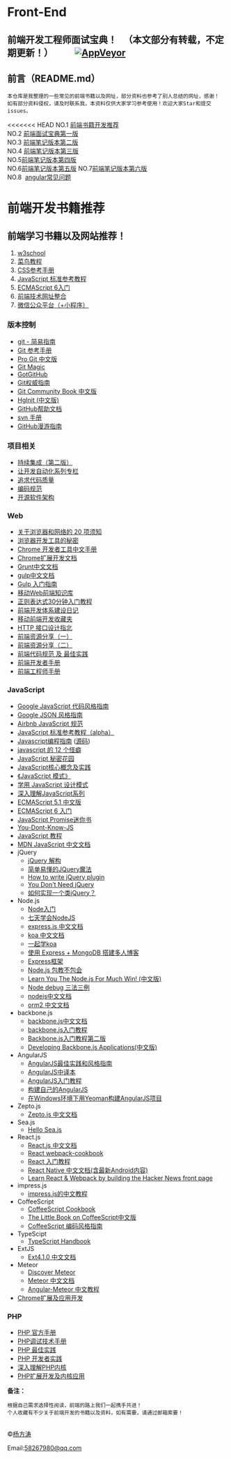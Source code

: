 # Front-End
## 前端开发工程师面试宝典！   （本文部分有转载，不定期更新！）          [![AppVeyor](https://img.shields.io/badge/%E6%89%AB%E5%9C%B0-%E5%83%A7-green.svg?style=plastic)](https://weibo.com/237800789)   

## <a name='preface'>前言（README.md）</a>

```
本仓库是我整理的一些常见的前端书籍以及网址，部分资料也参考了别人总结的网址，感谢！   
如有部分资料侵权，请及时联系我，本资料仅供大家学习参考使用！欢迎大家Star和提交issues。
```
<<<<<<< HEAD
NO.1  [前端书籍开发推荐](https://github.com/famensaodiseng/Front-End/edit/master/README.md)   
NO.2  [前端面试宝典第一版](https://github.com/famensaodiseng/Front-End/blob/master/%E5%89%8D%E7%AB%AF%E9%9D%A2%E8%AF%95%E5%AE%9D%E5%85%B8%E7%AC%AC%E4%B8%80%E7%89%88.md)   
NO.3  [前端笔记版本第二版](https://github.com/famensaodiseng/Front-End/blob/master/%E5%89%8D%E7%AB%AF%E9%9D%A2%E8%AF%95%E5%AE%9D%E5%85%B8%E7%AC%AC%E4%BA%8C%E7%89%88.md)   
NO.4  [前端笔记版本第三版](https://github.com/famensaodiseng/Front-End/blob/master/%E5%89%8D%E7%AB%AF%E9%9D%A2%E8%AF%95%E5%AE%9D%E5%85%B8%E7%AC%AC%E4%B8%89%E7%89%88.md)    
NO.5[前端笔记版本第四版](https://github.com/famensaodiseng/Front-End/blob/master/%E5%89%8D%E7%AB%AF%E9%9D%A2%E8%AF%95%E5%AE%9D%E5%85%B8%E7%AC%AC%E5%9B%9B%E7%89%88.md) 	                                   
NO.6[前端笔记版本第五版](https://github.com/famensaodiseng/Front-End/blob/master/%E5%89%8D%E7%AB%AF%E9%9D%A2%E8%AF%95%E5%AE%9D%E5%85%B8%E7%AC%AC%E4%BA%94%E7%89%88.md) 	                              NO.7[前端笔记版本第六版](https://github.com/famensaodiseng/Front-End/blob/master/%E5%89%8D%E7%AB%AF%E9%9D%A2%E8%AF%95%E5%AE%9D%E5%85%B8%E7%AC%AC%E5%85%AD%E7%89%88.md) 		 	     
NO.8  [angular常见问题](https://github.com/famensaodiseng/Front-End/blob/master/angular%E5%B8%B8%E8%A7%81%E9%97%AE%E9%A2%98.md)  
# 前端开发书籍推荐

## <a name='web'>前端学习书籍以及网站推荐！</a>

1. [w3school](http://www.w3school.com.cn/ " w3school")
2. [菜鸟教程](http://www.runoob.com/)
3. [CSS参考手册](http://css.doyoe.com/)
4. [JavaScript 标准参考教程](http://javascript.ruanyifeng.com/)
5. [ECMAScript 6入门](http://es6.ruanyifeng.com/)
6. [前端技术网址整合](https://stats.js.org/)
7. [微信公众平台（+小程序）](https://mp.weixin.qq.com/wiki?t=resource/res_main&id=mp1474632113_xQVCl)

### 版本控制

- [git - 简易指南](http://rogerdudler.github.io/git-guide/index.zh.html)
- [Git 参考手册](http://gitref.justjavac.com)
- [Pro Git 中文版](https://www.gitbook.com/book/0532/progit/details)
- [Git Magic](http://www-cs-students.stanford.edu/~blynn/gitmagic/intl/zh_cn/)
- [GotGitHub](http://www.worldhello.net/gotgithub/index.html)
- [Git权威指南](http://www.worldhello.net/gotgit/)
- [Git Community Book 中文版](http://gitbook.liuhui998.com/index.html)
- [HgInit (中文版)](http://bucunzai.net/hginit/)
- [GitHub帮助文档](https://github.com/waylau/github-help)
- [svn 手册](http://svnbook.red-bean.com/nightly/zh/index.html)
- [GitHub漫游指南](https://github.com/phodal/github-roam)

### 项目相关

- [持续集成（第二版）](http://article.yeeyan.org/view/2251/94882)
- [让开发自动化系列专栏](http://www.ibm.com/developerworks/cn/java/j-ap/)
- [追求代码质量](http://www.ibm.com/developerworks/cn/java/j-cq/)
- [编码规范](https://github.com/ecomfe/spec)
- [开源软件架构](http://www.ituring.com.cn/book/1143)

### Web

- [关于浏览器和网络的 20 项须知](http://www.20thingsilearned.com/zh-CN/home)
- [浏览器开发工具的秘密](http://jinlong.github.io/2013/08/29/devtoolsecrets/)
- [Chrome 开发者工具中文手册](https://github.com/CN-Chrome-DevTools/CN-Chrome-DevTools)
- [Chrome扩展开发文档](http://open.chrome.360.cn/extension_dev/overview.html)
- [Grunt中文文档](http://www.gruntjs.net/)
- [gulp中文文档](http://www.gulpjs.com.cn/docs/)
- [Gulp 入门指南](https://github.com/nimojs/gulp-book)
- [移动Web前端知识库](https://github.com/AlloyTeam/Mars)
- [正则表达式30分钟入门教程](http://deerchao.net/tutorials/regex/regex.htm)
- [前端开发体系建设日记](https://github.com/fouber/blog/issues/2)
- [移动前端开发收藏夹](https://github.com/hoosin/mobile-web-favorites)
- [HTTP 接口设计指北](https://github.com/bolasblack/http-api-guide)
- [前端资源分享（一）](https://github.com/hacke2/hacke2.github.io/issues/1)
- [前端资源分享（二）](https://github.com/hacke2/hacke2.github.io/issues/3)
- [前端代码规范 及 最佳实践](http://coderlmn.github.io/code-standards/)
- [前端开发者手册](https://www.gitbook.com/book/dwqs/frontenddevhandbook/details)
- [前端工程师手册](https://www.gitbook.com/book/leohxj/front-end-database/details)


### JavaScript

- [Google JavaScript 代码风格指南](http://bq69.com/blog/articles/script/868/google-javascript-style-guide.html)
- [Google JSON 风格指南](https://github.com/darcyliu/google-styleguide/blob/master/JSONStyleGuide.md)
- [Airbnb JavaScript 规范](https://github.com/adamlu/javascript-style-guide)
- [JavaScript 标准参考教程（alpha）](http://javascript.ruanyifeng.com/)
- [Javascript编程指南](http://pij.robinqu.me/) ([源码](https://github.com/RobinQu/Programing-In-Javascript))
- [javascript 的 12 个怪癖](https://github.com/justjavac/12-javascript-quirks)
- [JavaScript 秘密花园](http://bonsaiden.github.io/JavaScript-Garden/zh/)
- [JavaScript核心概念及实践](http://icodeit.org/jsccp/) 
- [《JavaScript 模式》](https://github.com/jayli/javascript-patterns) 
- [学用 JavaScript 设计模式](http://www.oschina.net/translate/learning-javascript-design-patterns) 
- [深入理解JavaScript系列](http://www.cnblogs.com/TomXu/archive/2011/12/15/2288411.html)   
- [ECMAScript 5.1 中文版](http://yanhaijing.com/es5)   
- [ECMAScript 6 入门](http://es6.ruanyifeng.com/) 
- [JavaScript Promise迷你书](http://liubin.github.io/promises-book/)
- [You-Dont-Know-JS](https://github.com/getify/You-Dont-Know-JS) 
- [JavaScript 教程](http://www.liaoxuefeng.com/wiki/001434446689867b27157e896e74d51a89c25cc8b43bdb3000) 
- [MDN JavaScript 中文文档](https://developer.mozilla.org/zh-CN/docs/Web/JavaScript)
- jQuery
  - [jQuery 解构](http://www.cn-cuckoo.com/deconstructed/jquery.html)
  - [简单易懂的JQuery魔法](http://www.nowamagic.net/librarys/books/contents/jquery)
  - [How to write jQuery plugin](http://i5ting.github.io/How-to-write-jQuery-plugin/build/jquery.plugin.html)
  - [You Don't Need jQuery](https://github.com/oneuijs/You-Dont-Need-jQuery/blob/master/README.zh-CN.md)
  - [如何实现一个类jQuery？](https://github.com/MeCKodo/forchange)
- Node.js
  - [Node入门](http://www.nodebeginner.org/index-zh-cn.html)
  - [七天学会NodeJS](http://nqdeng.github.io/7-days-nodejs/)
  - [express.js 中文文档](http://expressjs.jser.us/)
  - [koa 中文文档](https://github.com/guo-yu/koa-guide)
  - [一起学koa](http://base-n.github.io/koa-generator-examples/)
  - [使用 Express + MongoDB 搭建多人博客](https://github.com/nswbmw/N-blog)
  - [Express框架](http://javascript.ruanyifeng.com/nodejs/express.html)
  - [Node.js 包教不包会](https://github.com/alsotang/node-lessons)
  - [Learn You The Node.js For Much Win! (中文版)](https://www.npmjs.com/package/learnyounode-zh-cn)
  - [Node debug 三法三例](http://i5ting.github.io/node-debug-tutorial/)
  - [nodejs中文文档](https://www.gitbook.com/book/0532/nodejs/details)
  - [orm2 中文文档](https://github.com/wizardforcel/orm2-doc-zh-cn)
- backbone.js
  - [backbone.js中文文档](http://www.css88.com/doc/backbone/)
  - [backbone.js入门教程](http://www.the5fire.com/backbone-js-tutorials-pdf-download.html) 
  - [Backbone.js入门教程第二版](https://github.com/the5fire/backbonejs-learning-note)
  - [Developing Backbone.js Applications(中文版)](http://feliving.github.io/developing-backbone-applications/)
- AngularJS
  - [AngularJS最佳实践和风格指南](https://github.com/mgechev/angularjs-style-guide/blob/master/README-zh-cn.md)
  - [AngularJS中译本](https://github.com/peiransun/angularjs-cn)
  - [AngularJS入门教程](https://github.com/zensh/AngularjsTutorial_cn)
  - [构建自己的AngularJS](https://github.com/xufei/Make-Your-Own-AngularJS/blob/master/01.md)
  - [在Windows环境下用Yeoman构建AngularJS项目](http://www.waylau.com/build-angularjs-app-with-yeoman-in-windows/)
- Zepto.js
  - [Zepto.js 中文文档](http://mweb.baidu.com/zeptoapi/)
- Sea.js
  - [Hello Sea.js](http://island205.com/HelloSea.js/)
- React.js
  - [React.js 中文文档](http://reactjs.cn/)
  - [React webpack-cookbook](https://github.com/fakefish/react-webpack-cookbook)
  - [React 入门教程](http://fraserxu.me/intro-to-react/)
  - [React Native 中文文档(含最新Android内容)](http://wiki.jikexueyuan.com/project/react-native/)
  - [Learn React & Webpack by building the Hacker News front page](https://github.com/theJian/build-a-hn-front-page)
- impress.js
  - [impress.js的中文教程](https://github.com/kokdemo/impress.js-tutorial-in-Chinese)
- CoffeeScript
  - [CoffeeScript Cookbook](http://island205.com/coffeescript-cookbook.github.com/)
  - [The Little Book on CoffeeScript中文版](http://island205.com/tlboc/)
  - [CoffeeScript 编码风格指南](https://github.com/geekplux/coffeescript-style-guide)
- TypeScipt
  - [TypeScript Handbook](https://zhongsp.gitbooks.io/typescript-handbook/content/)
- ExtJS
  - [Ext4.1.0 中文文档](http://extjs-doc-cn.github.io/ext4api/)
- Meteor
  - [Discover Meteor](http://zh.discovermeteor.com/)
  - [Meteor 中文文档](http://docs.meteorhub.org/#/basic/)
  - [Angular-Meteor 中文教程](http://angular.meteorhub.org/)
- [Chrome扩展及应用开发](http://www.ituring.com.cn/minibook/950)

### PHP

- [PHP 官方手册](http://php.net/manual/zh/)
- [PHP调试技术手册](http://www.laruence.com/2010/06/21/1608.html)
- [PHP 最佳实践](https://github.com/justjavac/PHP-Best-Practices-zh_CN)
- [PHP 开发者实践](https://ryancao.gitbooks.io/php-developer-prepares/content/)
- [深入理解PHP内核](https://github.com/reeze/tipi)
- [PHP扩展开发及内核应用](http://www.walu.cc/phpbook/)



**备注：**

```
根据自己需求选择性阅读，前端的路上我们一起携手共进！
个人收藏有不少关于前端开发的书籍以及资料，如有需要，请通过邮箱索要！
```

​	
©[杨方涛](https://github.com/famensaodiseng)   		

Email:58267980@qq.com
